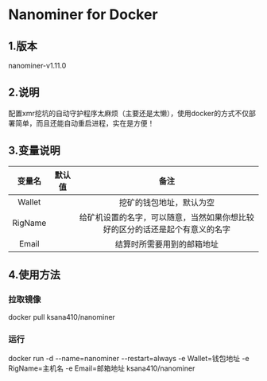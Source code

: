 # Nanominer for Docker

## 1.版本

nanominer-v1.11.0

## 2.说明

配置xmr挖坑的自动守护程序太麻烦（主要还是太懒），使用docker的方式不仅部署简单，而且还能自动重启进程，实在是方便！

## 3.变量说明

|变量名|默认值|备注|
|:----:|:----:|:----:|
|Wallet||挖矿的钱包地址，默认为空|
|RigName||给矿机设置的名字，可以随意，当然如果你想比较好的区分的话还是起个有意义的名字|
|Email||结算时所需要用到的邮箱地址|

## 4.使用方法

### 拉取镜像

docker pull ksana410/nanominer

### 运行

docker run -d --name=nanominer --restart=always -e Wallet=钱包地址 -e RigName=主机名 -e Email=邮箱地址 ksana410/nanominer
